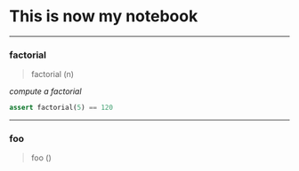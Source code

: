 # This is now my notebook


<!-- WARNING: THIS FILE WAS AUTOGENERATED! DO NOT EDIT! -->

------------------------------------------------------------------------

### factorial

>  factorial (n)

*compute a factorial*

``` python
assert factorial(5) == 120
```

------------------------------------------------------------------------

### foo

>  foo ()
